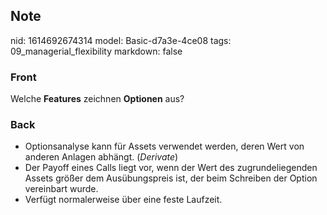 ## Note
nid: 1614692674314
model: Basic-d7a3e-4ce08
tags: 09_managerial_flexibility
markdown: false

### Front
Welche <b>Features</b> zeichnen <b>Optionen</b> aus?

### Back
<div>
<div><ul>
<li>Optionsanalyse kann für Assets verwendet werden, deren Wert von anderen Anlagen abhängt. (<em>Derivate</em>)</li>
<li>Der 
Payoff eines Calls liegt vor, wenn der Wert des zugrundeliegenden Assets
 größer dem Ausübungspreis ist, der beim Schreiben der Option vereinbart
 wurde.</li>
<li>Verfügt normalerweise über eine feste Laufzeit.</li>
</ul>
</div></div>
